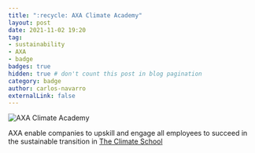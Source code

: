 ```yaml
---
title: ":recycle: AXA Climate Academy"
layout: post
date: 2021-11-02 19:20
tag:
- sustainability
- AXA
- badge
badges: true
hidden: true # don't count this post in blog pagination
category: badge
author: carlos-navarro
externalLink: false
---
```


![AXA Climate Academy](/me/assets/badges/axa-climate-academy.png)

AXA enable companies to upskill and engage all employees to succeed in the sustainable transition in [The Climate School](https://www.axaclimateschool.com/)
